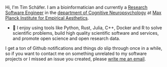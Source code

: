 Hi, I'm Tim Schäfer. I am a bioinformatician and currently a [Research Software Engineer](https://de-rse.org/en/) in the [department of Cognitive Neuropsychology](https://www.aesthetics.mpg.de/en/research/department-of-cognitive-neuropsychology.html) at [Max Planck Institute for Empirical Aesthetics](https://www.aesthetics.mpg.de).

- :rocket: I enjoy using tools like Python, Rust, Julia, C++, Docker and R to solve scientific problems, build high quality scientific software and services, and promote open science and open research data.

I get a ton of Github notifications and things *do* slip through once in a while, so if you want to contact me on something unrelated to my software projects or I missed an issue you created, please [write me an email](https://ts.rcmd.org/contact.html).
